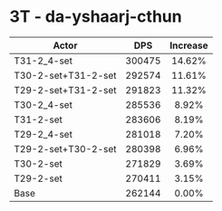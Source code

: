 # 3T - da-yshaarj-cthun
| Actor | DPS | Increase |
|---|:---:|:---:|
|T31-2_4-set|300475|14.62%|
|T30-2-set+T31-2-set|292574|11.61%|
|T29-2-set+T31-2-set|291823|11.32%|
|T30-2_4-set|285536|8.92%|
|T31-2-set|283606|8.19%|
|T29-2_4-set|281018|7.20%|
|T29-2-set+T30-2-set|280398|6.96%|
|T30-2-set|271829|3.69%|
|T29-2-set|270411|3.15%|
|Base|262144|0.00%|
